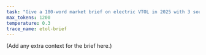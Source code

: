 ```yaml
---
task: "Give a 180-word market brief on electric VTOL in 2025 with 3 sources."
max_tokens: 1200
temperature: 0.3
trace_name: etol-brief
---
```

(Add any extra context for the brief here.)

